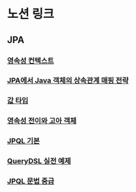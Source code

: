 # 노션 링크
## JPA
### [영속성 컨텍스트](https://heiler.notion.site/1-dceadcf0ba714b4583a65838ff9f3ac3?pvs=4)

### [JPA에서 Java 객체의 상속관계 매핑 전략](https://www.notion.so/heiler/2-JPA-Java-7f8959732a1843738c83592138cd6b05)

### [값 타입](https://heiler.notion.site/6b5decf1b4d84d6b9b07162a4183b269?pvs=4)

### [영속성 전이와 고아 객체](https://heiler.notion.site/3510351fb4ab4cb987871283a067a94e?pvs=4)

### [JPQL 기본](https://heiler.notion.site/JPQL-96f68e2c719340af9aa2a0bf72eea437?pvs=4)

### [QueryDSL 실전 예제](https://heiler.notion.site/QueryDSL-13f5a4b966264dfe9f86674b7e89859f?pvs=4)

### [JPQL 문법 중급](https://heiler.notion.site/JPQL-2cd12b7ca4c34394887c51b2215f2707?pvs=4)